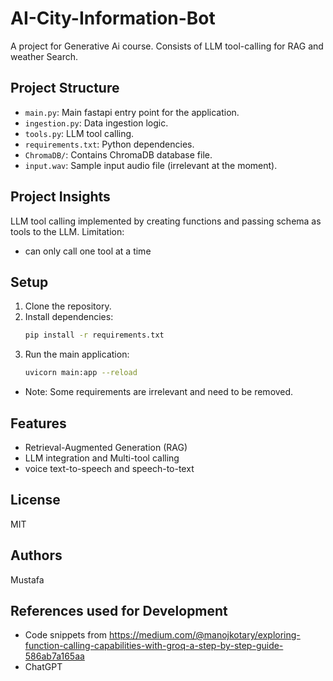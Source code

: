 # AI-City-Information-Bot

A project for Generative Ai course. Consists of LLM tool-calling for RAG and weather Search.

## Project Structure
- `main.py`: Main fastapi entry point for the application.
- `ingestion.py`: Data ingestion logic.
- `tools.py`: LLM tool calling.
- `requirements.txt`: Python dependencies.
- `ChromaDB/`: Contains ChromaDB database file.
- `input.wav`: Sample input audio file (irrelevant at the moment).

## Project Insights
LLM tool calling implemented by creating functions and passing schema as tools to the LLM.
Limitation:
- can only call one tool at a time

## Setup
1. Clone the repository.
2. Install dependencies:
   ```bash
   pip install -r requirements.txt
   ```
3. Run the main application:
   ```bash
   uvicorn main:app --reload
   ```
- Note: Some requirements are irrelevant and need to be removed.

## Features
- Retrieval-Augmented Generation (RAG)
- LLM integration and Multi-tool calling
- voice text-to-speech and speech-to-text

## License
MIT

## Authors
Mustafa

## References used for Development
- Code snippets from https://medium.com/@manojkotary/exploring-function-calling-capabilities-with-groq-a-step-by-step-guide-586ab7a165aa
- ChatGPT
